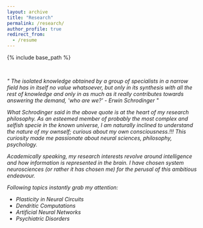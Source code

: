 ```yaml
---
layout: archive
title: "Research"
permalink: /research/
author_profile: true
redirect_from:
  - /resume
---
```


{% include base_path %}

<p>&nbsp;</p>

<em>&quot; The isolated knowledge obtained by a group
of specialists in a narrow field has in itself no 
value whatsoever, but only in its synthesis with 
all the rest of knowledge and only in as much as 
it really contributes towards answering the 
demand, 'who are we?' - Erwin Schrodinger
&quot;<em>

What Schrodinger said in the above quote is at the heart of my research philosophy.
As an esteemed member of probably the most complex and selfish specie in the known universe,
I am naturally inclined to understand the nature of my ownself; curious
about my own consciousness.!!!
This curiosity made me passionate about neural sciences, philosophy, psychology.

Academically speaking, my research interests revolve around 
intelligence and how information is represented in the brain.
I have chosen system neurosciences (or rather it has chosen me) 
for the perusal of this ambitious endeavour.

Following topics instantly grab my attention:
- Plasticity in Neural Circuits
- Dendritic Computations
- Artificial Neural Networks
- Psychiatric Disorders

<p>&nbsp;</p>

<!--
Work experience
======
* September 2022: Graduate Researcher 
  * Technion, Israel Institute of Technology
  * Duties included: Investigating plasticity mechanisms in dendrites of PCx PNs.
  * Supervisor: Professor Jackie Schiller


* April 2019: Research Apprentice
  * Jawaharlal University
  * Duties included: Studying the role of REM Sleep deprivation in rodents using computational tools.
  * Supervisor: Professor B.N Mallick
  
<p>&nbsp;</p>



Skills
======
* Electrophysiology
* Viral Injections
* Deep Learning

<p>&nbsp;</p>



A complete CV can be downloaded [here](/files/CV_MS.pdf).



Publications
======
  <ul>{% for post in site.publications %}
    {% include archive-single-cv.html %}
  {% endfor %}</ul>
  
Talks
======
  <ul>{% for post in site.talks %}
    {% include archive-single-talk-cv.html %}
  {% endfor %}</ul>

Teaching
======
  <ul>{% for post in site.teaching %}
    {% include archive-single-cv.html %}
  {% endfor %}</ul>
  
Service and leadership
======
* Currently signed in to 43 different slack teams

-->  

